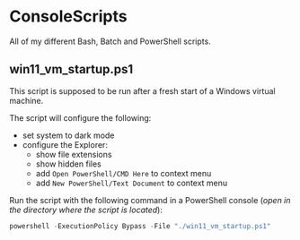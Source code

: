 # ConsoleScripts

All of my different Bash, Batch and PowerShell scripts.

## win11_vm_startup.ps1

This script is supposed to be run after a fresh start of a Windows virtual machine.

The script will configure the following:
- set system to dark mode
- configure the Explorer:
  - show file extensions
  - show hidden files
  - add `Open PowerShell/CMD Here` to context menu
  - add `New PowerShell/Text Document` to context menu

Run the script with the following command in a PowerShell console (*open in the directory where the script is located*):
```powershell
powershell -ExecutionPolicy Bypass -File "./win11_vm_startup.ps1"
```
